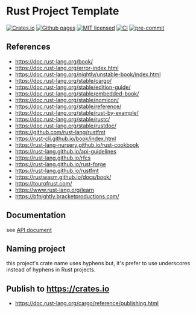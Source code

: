 # Rust Project Template

[![Crates.io][crates-badge]][crates-url]
[![Github pages][gh-pages-badge]][gh-pages-url]
[![MIT licensed][mit-badge]][mit-url]
[![CI][actions-badge]][actions-url]
[![pre-commit][pre-commit-badge]][pre-commit-url]

[crates-badge]: https://img.shields.io/crates/v/project_template.svg
[crates-url]: https://crates.io/crates/project_template
[gh-pages-badge]: https://github.com/kagemeka/rust_project_template/actions/workflows/pages/pages-build-deployment/badge.svg
[gh-pages-url]: https://kagemeka.github.io/rust_project_template
[mit-badge]: https://img.shields.io/badge/license-MIT-blue.svg
[mit-url]: https://github.com/kagemeka/rust_project_template/blob/main/LICENSE
[docs-url]: https://docs.rs/project_template
[actions-badge]: https://github.com/kagemeka/rust_project_template/actions/workflows/rust.yml/badge.svg
[actions-url]: https://github.com/kagemeka/rust_project_template/actions/workflows/rust.yml
[pre-commit-badge]: https://img.shields.io/badge/pre--commit-enabled-brightgreen?logo=pre-commit&logoColor=white
[pre-commit-url]: https://github.com/pre-commit/pre-commit

## References

* https://doc.rust-lang.org/book/
* https://doc.rust-lang.org/error-index.html
* https://doc.rust-lang.org/nightly/unstable-book/index.html
* https://doc.rust-lang.org/stable/cargo/
* https://doc.rust-lang.org/stable/edition-guide/
* https://doc.rust-lang.org/stable/embedded-book/
* https://doc.rust-lang.org/stable/nomicon/
* https://doc.rust-lang.org/stable/reference/
* https://doc.rust-lang.org/stable/rust-by-example/
* https://doc.rust-lang.org/stable/rustc/
* https://doc.rust-lang.org/stable/rustdoc/
* https://github.com/rust-lang/rustfmt
* https://rust-cli.github.io/book/index.html
* https://rust-lang-nursery.github.io/rust-cookbook
* https://rust-lang.github.io/api-guidelines
* https://rust-lang.github.io/rfcs
* https://rust-lang.github.io/rust-forge
* https://rust-lang.github.io/rustfmt
* https://rustwasm.github.io/docs/book/
* https://tourofrust.com/
* https://www.rust-lang.org/learn
* https://bfnightly.bracketproductions.com/

## Documentation

see [API document][docs-url]

## Naming project

this project's crate name uses hyphens but,
it's prefer to use underscores instead of hyphens in Rust projects.

## Publish to https://crates.io

* https://doc.rust-lang.org/cargo/reference/publishing.html
